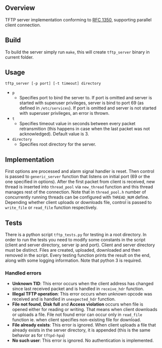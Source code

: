 ## Overview
TFTP server implementation conforming to [RFC 1350](https://tools.ietf.org/html/rfc1350), supporting parallel client connection.

## Build
To build the server simply run `make`, this will create `tftp_server` binary in current folder.

## Usage
`tftp_server [-p port] [-t timeout] directory`

- `p`
	- Specifies port to bind the server to. If port is omitted and server is started with superuser privileges, server is bind to port 69 (as defined in `/etc/services`). If port is omitted and server is not started with superuser privileges, an error is thrown.
- `t`
  - Specifies timeout value in seconds between every packet retransmition (this happens in case when the last packet was not acknowledged). Default value is 3.
- `directory`
  - Specifies root directory for the server.

## Implementation
First options are processed and alarm signal handler is reset.
Then control is passed to `generic_server` function that listens on initial port (69 or the one specified in options).
After the first packet from client is received, new thread is inserted into `thread_pool` via `new_thread` function and this thread manages rest of the connection.
Note that in `thread_pool.h` number of concurrently running threads can be configured with `THREAD_NUM` define.
Depending whether client uploads or downloads file, control is passed to `write_file` or `read_file` function respectively.

## Tests
There is a python script `tftp_tests.py` for testing in a root directory.
In order to run the tests you need to modify some constants in the script (client and server directory, server ip and port).
Client and server directory must be distinct.
Files are created, uploaded, downloaded and then removed in the script.
Every testing function prints the result on the end, along with some logging information.
Note that python 3 is required.


### Handled errors
- **Unknown TID**: This error occurs when the client address has changed since last received packet and is handled in `receive_hdr` function.
- **Illegal TFTP operation**: This error occurs when unknown opcode was received and is handled in `unexpected_hdr` function.
- **File not found**, **Disk full** and **Access violation** occurs when file is opened either for reading or writing. That means when client downloads or uploads a file. File not found error can occur only in `read_file` function ie. when client specifies non-existing file for download.
- **File already exists**: This error is ignored. When client uploads a file that already exists in the server directory, it is appended (this is the same behavior as for `tftpd-hpa`)
- **No such user**: This error is ignored. No authentication is implemented.
